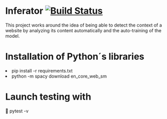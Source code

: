 # Inferator [![Build Status](https://travis-ci.com/JonanOribe/Inferator.svg?branch=master)](https://travis-ci.com/JonanOribe/Inferator)


This project works around the idea of ​​being able to detect the context of a website by analyzing its content automatically and the auto-training of the model.

# Installation of Python´s libraries

<li>pip install -r requirements.txt</li>
<li>python -m spacy download en_core_web_sm</li>

# Launch testing with

:mag_right: pytest -v
